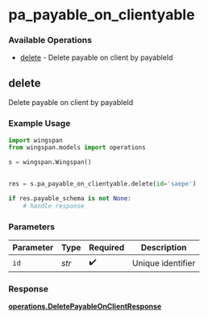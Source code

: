 # pa_payable_on_clientyable

### Available Operations

* [delete](#delete) - Delete payable on client by payableId

## delete

Delete payable on client by payableId

### Example Usage

```python
import wingspan
from wingspan.models import operations

s = wingspan.Wingspan()


res = s.pa_payable_on_clientyable.delete(id='saepe')

if res.payable_schema is not None:
    # handle response
```

### Parameters

| Parameter          | Type               | Required           | Description        |
| ------------------ | ------------------ | ------------------ | ------------------ |
| `id`               | *str*              | :heavy_check_mark: | Unique identifier  |


### Response

**[operations.DeletePayableOnClientResponse](../../models/operations/deletepayableonclientresponse.md)**

